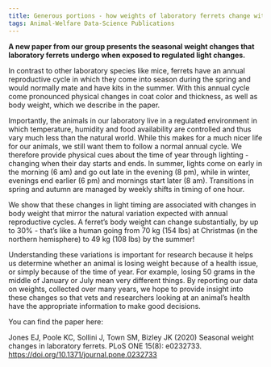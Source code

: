 ```yaml
---
title: Generous portions - how weights of laboratory ferrets change with season
tags: Animal-Welfare Data-Science Publications
---
```


**A new paper from our group presents the seasonal weight changes that laboratory ferrets undergo when exposed to regulated light changes.**

In contrast to other laboratory species like mice, ferrets have an annual reproductive cycle in which they come into season during the spring and would normally mate and have kits in the summer. With this annual cycle come pronounced physical changes in coat color and thickness, as well as body weight, which we describe in the paper. 

Importantly, the animals in our laboratory live in a regulated environment in which temperature, humidity and food availability are controlled and thus vary much less than the natural world. While this makes for a much nicer life for our animals, we still want them to follow a normal annual cycle. We therefore provide physical cues about the time of year through lighting - changing when their day starts and ends. In summer, lights come on early in the morning (6 am) and go out late in the evening (8 pm), while in winter, evenings end earlier (6 pm) and mornings start later (8 am). Transitions in spring and autumn are managed by weekly shifts in timing of one hour.

We show that these changes in light timing are associated with changes in body weight that mirror the natural variation expected with annual reproductive cycles. A ferret’s body weight can change substantially, by up to 30% - that’s like a human going from 70 kg (154 lbs) at Christmas (in the northern hemisphere) to 49 kg (108 lbs) by the summer! 

Understanding these variations is important for research because it helps us determine whether an animal is losing weight because of a health issue, or simply because of the time of year. For example, losing 50 grams in the middle of January or July mean very different things. By reporting our data on weights, collected over many years, we hope to provide insight into these changes so that vets and researchers looking at an animal’s health have the appropriate information to make good decisions. 

You can find the paper here: 

Jones EJ, Poole KC, Sollini J, Town SM, Bizley JK (2020) Seasonal weight changes in laboratory ferrets. PLoS ONE 15(8): e0232733. https://doi.org/10.1371/journal.pone.0232733